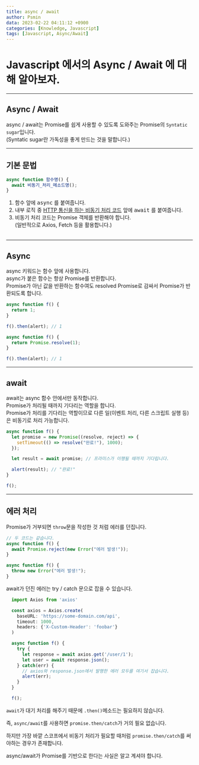 ```yaml
---
title: async / await
author: Psmin
data: 2023-02-22 04:11:12 +0900
categories: [Knowledge, Javascript]
tags: [Javascript, Async/Await]
---
```


# Javascript 에서의 Async / Await 에 대해 알아보자.

---

## Async / Await

async / await는 Promise를 쉽게 사용할 수 있도록 도와주는 Promise의 `Syntatic sugar`입니다.  
(Syntatic sugar란 가독성을 좋게 만드는 것을 말합니다.)

---

## 기본 문법

```js
async function 함수명() {
  await 비동기_처리_메소드명();
}
```

1. 함수 앞에 <kbd>async</kbd> 를 붙여줍니다.
2. 내부 로직 중 <u>HTTP 통신을 하는 비동기 처리 코드</u> 앞에 <kbd>await</kbd> 를 붙여줍니다.
3. 비동기 처리 코드는 Promise 객체를 반환해야 합니다.  
   (일반적으로 Axios, Fetch 등을 활용합니다.)  
   <br/>

---

## Async

async 키워드는 함수 앞에 사용합니다.  
async가 붙은 함수는 항상 Promise를 반환합니다.  
Promise가 아닌 값을 반환하는 함수여도 resolved Promise로 감싸서 Promise가 반환되도록 합니다.

```js
async function f() {
  return 1;
}

f().then(alert); // 1

async function f() {
  return Promise.resolve(1);
}

f().then(alert); // 1
```

---

## await

await는 async 함수 안에서만 동작합니다.  
Promise가 처리될 때까지 기다리는 역할을 합니다.  
Promise가 처리를 기다리는 역할이므로 다른 일(이벤트 처리, 다른 스크립트 실행 등)은 비동기로 처리 가능합니다.

```js
async function f() {
  let promise = new Promise((resolve, reject) => {
    setTimeout(() => resolve("완료!"), 1000);
  });

  let result = await promise; // 프라미스가 이행될 때까지 기다립니다.

  alert(result); // "완료!"
}

f();
```

---

## 에러 처리

Promise가 거부되면 `throw`문을 작성한 것 처럼 에러를 던집니다.

```js
// 두 코드는 같습니다.
async function f() {
  await Promise.reject(new Error("에러 발생!"));
}

async function f() {
  throw new Error("에러 발생!");
}
```

await가 던진 에러는 try / catch 문으로 잡을 수 있습니다.

```js
  import Axios from 'axios'

  const axios = Axios.create(
    baseURL: 'https://some-domain.com/api',
    timeout: 1000,
    headers: {'X-Custom-Header': 'foobar'}
  )

  async function f() {
    try {
      let response = await axios.get('/user/1');
      let user = await response.json();
    } catch(err) {
      // axios와 response.json에서 발행한 에러 모두를 여기서 잡습니다.
      alert(err);
    }
  }

  f();
```

`await`가 대기 처리를 해주기 때문에 `.then()`메소드는 필요하지 않습니다.

즉, `async/await`를 사용하면 `promise.then/catch`가 거의 필요 없습니다.

하지만 가장 바깥 스코프에서 비동기 처리가 필요할 때처럼 `promise.then/catch`를 써야하는 경우가 존재합니다.

async/await가 Promise를 기반으로 한다는 사실은 알고 계셔야 합니다.
